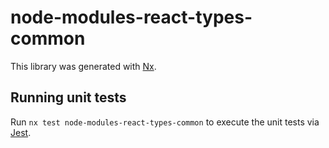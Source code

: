# node-modules-react-types-common

This library was generated with [Nx](https://nx.dev).

## Running unit tests

Run `nx test node-modules-react-types-common` to execute the unit tests via [Jest](https://jestjs.io).
